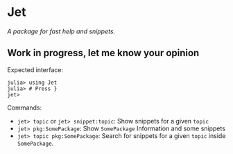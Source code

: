 # Jet

_A package for fast help and snippets._

## Work in progress, let me know your opinion

Expected interface:

```
julia> using Jet
julia> # Press }
jet>
```

Commands:

- `jet> topic` or `jet> snippet:topic`: Show snippets for a given `topic`
- `jet> pkg:SomePackage`: Show `SomePackage` Information and some snippets
- `jet> topic pkg:SomePackage`: Search for snippets for a given `topic` inside `SomePackage`.